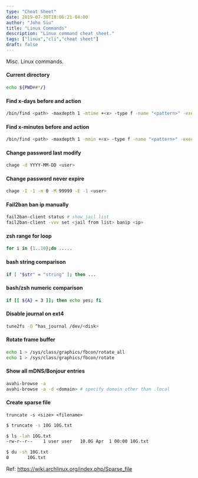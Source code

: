 ```yaml
---
type: "Cheat Sheet"
date: 2019-07-30T18:06:21-04:00
author: "John Siu"
title: "Linux Commands"
description: "Linux command cheat sheet."
tags: ["linux","cli","cheat sheet"]
draft: false
---
```

Misc. Linux commands.
<!--more-->

#### Current directory

```sh
echo ${PWD##*/}
```

#### Find x-days before and action

```sh
/bin/find <path> -maxdepth 1 -mtime +<x> -type f -name "<pattern>" -exec rm -f {} \;
```

#### Find x-minutes before and action

```sh
/bin/find <path> -maxdepth 1 -mmin +<x> -type f -name "<pattern>" -exec rm -f {} \;
```

#### Change password last modify

```sh
chage -d YYYY-MM-DD <user>
```

#### Change password never expire

```sh
chage -I -1 -m 0 -M 99999 -E -1 <user>
```

#### Fail2ban ban ip manually

```sh
fail2ban-client status # show jail list
fail2ban-client -vvv set <jail from list> banip <ip>
```

#### zsh range for loop

```sh
for i in {1..10};do .....
```

#### bash string comparison

```sh
if [ "$str" = "string" ]; then ...
```

#### bash/zsh numeric comparison

```sh
if [[ ${A} = 3 ]]; then echo yes; fi
```

#### Disable journal on ext4

```sh
tune2fs -O ^has_journal /dev/<disk>
```

#### Rotate frame buffer

```sh
echo 1 > /sys/class/graphics/fbcon/rotate_all
echo 1 > /sys/class/graphics/fbcon/rotate
```

#### Show all mDNS/Bonjour entries

```sh
avahi-browse -a
avahi-browse -a -d <domain> # specify domain other than .local
```

#### Create sparse file

`truncate -s <size> <filename>`

```sh
$ truncate -s 10G 10G.txt

$ ls -lah 10G.txt
-rw-r--r--    1 user user   10.0G Apr  1 00:00 10G.txt

$ du -sh 10G.txt
0       10G.txt
```

Ref: https://wiki.archlinux.org/index.php/Sparse_file